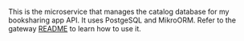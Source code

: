 This is the microservice that manages the catalog database for my booksharing app API. It uses PostgeSQL and MikroORM. Refer to the gateway [README](https://github.com/lerethel/booksharing-api-gateway/blob/master/README.md) to learn how to use it.
